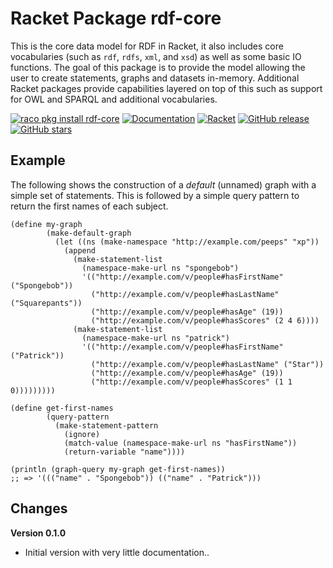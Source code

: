 Racket Package rdf-core
========
This is the core data model for RDF in Racket, it also includes core vocabularies (such as `rdf`, `rdfs`, `xml`, and `xsd`) as
well as some basic IO functions. The goal of this package is to provide the model allowing the user to create
statements, graphs and datasets in-memory. Additional Racket packages provide capabilities layered on top of this such
as support for OWL and SPARQL and additional vocabularies.

[![raco pkg install rdf-core](https://img.shields.io/badge/raco%20pkg%20install-rdf--core-blue.svg)](http://pkgs.racket-lang.org/package/rdf-core)
[![Documentation](https://img.shields.io/badge/raco%20docs-rdf--core-blue.svg)](http://docs.racket-lang.org/rdf-core/index.html)
[![Racket](https://github.com/johnstonskj/racket-rdf-core/actions/workflows/racket.yml/badge.svg)](https://github.com/johnstonskj/racket-rdf-core/actions/workflows/racket.yml)
[![GitHub release](https://img.shields.io/github/release/johnstonskj/racket-rdf-core.svg?style=flat-square)](https://github.com/johnstonskj/racket-rdf-core/releases)
[![GitHub stars](https://img.shields.io/github/stars/johnstonskj/racket-rdf-core.svg)](https://github.com/johnstonskj/racket-rdf-core/stargazers)

## Example

The following shows the construction of a *default* (unnamed) graph with a simple set of statements. This is followed by a
simple query pattern to return the first names of each subject.

``` racket
(define my-graph
        (make-default-graph
          (let ((ns (make-namespace "http://example.com/peeps" "xp"))
            (append
              (make-statement-list
                (namespace-make-url ns "spongebob")
                '(("http://example.com/v/people#hasFirstName" ("Spongebob"))
                  ("http://example.com/v/people#hasLastName" ("Squarepants"))
                  ("http://example.com/v/people#hasAge" (19))
                  ("http://example.com/v/people#hasScores" (2 4 6))))
              (make-statement-list
                (namespace-make-url ns "patrick")
                '(("http://example.com/v/people#hasFirstName" ("Patrick"))
                  ("http://example.com/v/people#hasLastName" ("Star"))
                  ("http://example.com/v/people#hasAge" (19))
                  ("http://example.com/v/people#hasScores" (1 1 0)))))))))

(define get-first-names
        (query-pattern
          (make-statement-pattern
            (ignore)
            (match-value (namespace-make-url ns "hasFirstName"))
            (return-variable "name"))))

(println (graph-query my-graph get-first-names))
;; => '((("name" . "Spongebob")) (("name" . "Patrick")))
```

## Changes

**Version 0.1.0**

- Initial version with very little documentation..
